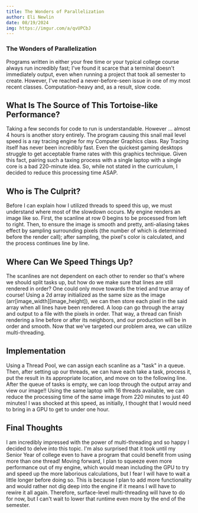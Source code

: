 ```yaml
---
title: The Wonders of Parallelization
author: Eli Newlin
date: 08/19/2024
img: https://imgur.com/a/qvUPCbJ
---
```


### The Wonders of Parallelization

Programs written in either your free time or your typical college course 
always run incredibly fast; I've found it scarce that a terminal doesn't immediately output, even when running a project that took all semester to create. However, I've reached a never-before-seen issue in one of my most recent classes. Computation-heavy and, as a result, slow code.

## What Is The Source of This Tortoise-like Performance?

Taking a few seconds for code to run is understandable. However ...
almost 4 hours is another story entirely. The program causing this snail mail level speed is a ray tracing engine for my Computer Graphics class. Ray Tracing itself has never been incredibly fast. Even the quickest gaming desktops struggle to get acceptable frame rates with this graphics technique. Given this fact, pairing such a taxing process with a single laptop with a single core is a bad 220-minute idea. So, while not stated in the curriculum, I decided to reduce this processing time ASAP.

## Who is The Culprit?

Before I can explain how I utilized threads to speed this up, we must understand where most of the slowdown occurs. My engine renders an image like so. First, the scanline at row 0 begins to be processed from left to right. Then, to ensure the image is smooth and pretty, anti-aliasing takes effect by sampling surrounding pixels (the number of which is determined before the render call); after sampling, the pixel's color is calculated, and the process continues line by line.

## Where Can We Speed Things Up?

The scanlines are not dependent on each other to render so that's where we should split tasks up, but how do we make sure that lines are still rendered in order? One could only move towards the tried and true array of course! Using a 2d array initialized as the same size as the image (arr[image_width][image_height]), we can then store each pixel in the said array when all lines have been rendered. A loop can go through the array and output to a file with the pixels in order. That way, a thread can finish rendering a line before or after its neighbors, and our production will be in order and smooth. Now that we've targeted our problem area, we can utilize multi-threading.

## Implementation

Using a Thread Pool, we can assign each scanline as a "task" in a queue. Then, after setting up our threads, we can have each take a task, process it, put the result in its appropriate location, and move on to the following line. After the queue of tasks is empty, we can loop through the output array and view our image!! Using the same laptop with 16 threads available, we can reduce the processing time of the same image from 220 minutes to just 40 minutes! I was shocked at this speed, as initially,
I thought that I would need to bring in a GPU to get to under one hour.

## Final Thoughts

I am incredibly impressed with the power of multi-threading and so happy I decided to delve into this topic. I'm also surprised that it took until my Senior Year of college even to have a program that could benefit from using more than one thread! Moving forward, I plan to squeeze even more performance out of my engine, which would mean including the GPU to try and speed up the more laborious calculations, but I fear I will have to wait a little longer before doing so. This is because I plan to add more functionality and would rather not dig deep into the engine if it means I will have to rewire it all again. Therefore, surface-level multi-threading will have to do for now, but I can't wait to lower that runtime even more by the end of the semester.
